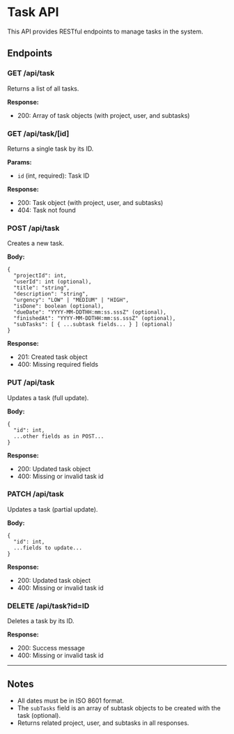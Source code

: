 # Task API

This API provides RESTful endpoints to manage tasks in the system.

## Endpoints

### GET /api/task

Returns a list of all tasks.

**Response:**

- 200: Array of task objects (with project, user, and subtasks)

### GET /api/task/[id]

Returns a single task by its ID.

**Params:**

- `id` (int, required): Task ID

**Response:**

- 200: Task object (with project, user, and subtasks)
- 404: Task not found

### POST /api/task

Creates a new task.

**Body:**

```
{
  "projectId": int,
  "userId": int (optional),
  "title": "string",
  "description": "string",
  "urgency": "LOW" | "MEDIUM" | "HIGH",
  "isDone": boolean (optional),
  "dueDate": "YYYY-MM-DDTHH:mm:ss.sssZ" (optional),
  "finishedAt": "YYYY-MM-DDTHH:mm:ss.sssZ" (optional),
  "subTasks": [ { ...subtask fields... } ] (optional)
}
```

**Response:**

- 201: Created task object
- 400: Missing required fields

### PUT /api/task

Updates a task (full update).

**Body:**

```
{
  "id": int,
  ...other fields as in POST...
}
```

**Response:**

- 200: Updated task object
- 400: Missing or invalid task id

### PATCH /api/task

Updates a task (partial update).

**Body:**

```
{
  "id": int,
  ...fields to update...
}
```

**Response:**

- 200: Updated task object
- 400: Missing or invalid task id

### DELETE /api/task?id=ID

Deletes a task by its ID.

**Response:**

- 200: Success message
- 400: Missing or invalid task id

---

## Notes

- All dates must be in ISO 8601 format.
- The `subTasks` field is an array of subtask objects to be created with the task (optional).
- Returns related project, user, and subtasks in all responses.
